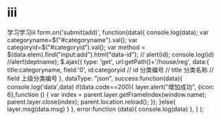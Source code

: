 # iii
学习学习iii
 form.on('submit(add)', function(data){
                         console.log(data);
					   var categoryname=$("#categoryname").val();
					   var categoryid=$("#categoryid").val();
					   var method = $(data.elem).find("input:add").html("data-id");
                        // alert(id);
					   console.log(id)
          			//alert(deptname);
					$.ajax({
						type: 'get',
						url:getPath()+'/house/reg',
						data:{
							title:categoryname,
							field:'0',
							id:categoryid
							// id 分类编号
                            // title 分类名称
                            // field 上级分类编号
						},
						dataType: "json",
						success:function(data){
							console.log('data',data)
							if(data.code==200){
								layer.alert("增加成功", {icon: 6},function () {
									var index = parent.layer.getFrameIndex(window.name);
									parent.layer.close(index);
									parent.location.reload();
								 });
							}else{
								layer.msg(data.msg)
							}
							},
							error:function (data){
								console.log(data)
							},
					} );
